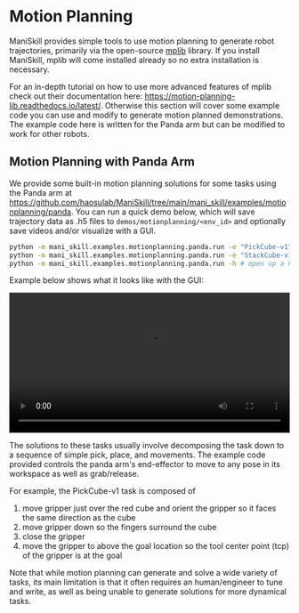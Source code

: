 # Motion Planning

ManiSkill provides simple tools to use motion planning to generate robot trajectories, primarily via the open-source [mplib](https://github.com/haosulab/MPlib) library. If you install ManiSkill, mplib will come installed already so no extra installation is necessary.

For an in-depth tutorial on how to use more advanced features of mplib check out their documentation here: https://motion-planning-lib.readthedocs.io/latest/. Otherwise this section will cover some example code you can use and modify to generate motion planned demonstrations. The example code here is written for the Panda arm but can be modified to work for other robots.

## Motion Planning with Panda Arm

We provide some built-in motion planning solutions for some tasks using the Panda arm at https://github.com/haosulab/ManiSkill/tree/main/mani_skill/examples/motionplanning/panda. You can run a quick demo below, which will save trajectory data as .h5 files to `demos/motionplanning/<env_id>` and optionally save videos and/or visualize with a GUI.

```bash
python -m mani_skill.examples.motionplanning.panda.run -e "PickCube-v1" --save-video # runs headless and only saves video
python -m mani_skill.examples.motionplanning.panda.run -e "StackCube-v1" --vis # opens up the GUI
python -m mani_skill.examples.motionplanning.panda.run -h # open up a help menu and also show what tasks have solutions
```

Example below shows what it looks like with the GUI:

<video preload="auto" controls="True" width="100%">
<source src="https://github.com/haosulab/ManiSkill/raw/main/docs/source/_static/videos/motionplanning-stackcube.mp4" type="video/mp4">
</video>

The solutions to these tasks usually involve decomposing the task down to a sequence of simple pick, place, and movements. The example code provided controls the panda arm's end-effector to move to any pose in its workspace as well as grab/release.

For example, the PickCube-v1 task is composed of
1. move gripper just over the red cube and orient the gripper so it faces the same direction as the cube
2. move gripper down so the fingers surround the cube
3. close the gripper
4. move the gripper to above the goal location so the tool center point (tcp) of the gripper is at the goal

Note that while motion planning can generate and solve a wide variety of tasks, its main limitation is that it often requires an human/engineer to tune and write, as well as being unable to generate solutions for more dynamical tasks.
